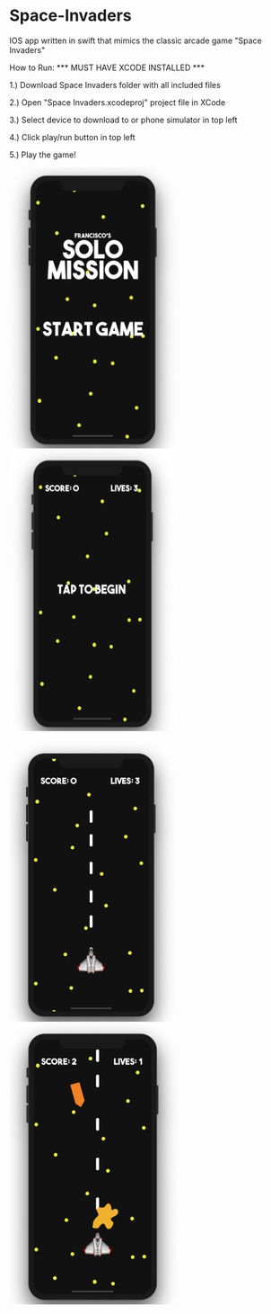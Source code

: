 # Space-Invaders
IOS app written in swift that mimics the classic arcade game "Space Invaders"

How to Run: *** MUST HAVE XCODE INSTALLED ***

1.) Download Space Invaders folder with all included files

2.) Open "Space Invaders.xcodeproj" project file in XCode

3.) Select device to download to or phone simulator in top left

4.) Click play/run button in top left 

5.) Play the game!

<img src = "images/main_menu.png" width = "300" height = "500">  <img src = "images/begin.png" width = "300" height = "500">

<img src = "images/shooting.png" width = "300" height = "500">  <img src = "images/explosion.png" width = "300" height = "500">
